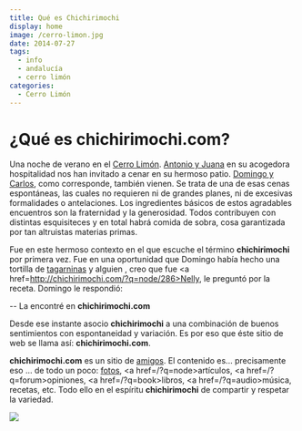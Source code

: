```yaml
---
title: Qué es Chichirimochi
display: home
image: /cerro-limon.jpg
date: 2014-07-27
tags:
  - info
  - andalucía
  - cerro limón
categories:
  - Cerro Limón
---
```

# ¿Qué es chichirimochi.com?
Una noche de verano en el [Cerro Limón](./7-cerro-limon.md). [Antonio y Juana](./5-juana-antonio.md) en su acogedora hospitalidad nos han invitado a cenar en su hermoso patio. [Domingo y Carlos](./6-carlos-domingo.md), como corresponde, también vienen. Se trata de una de esas cenas espontáneas, las cuales no requieren ni de grandes planes, ni de excesivas formalidades o antelaciones. Los ingredientes básicos de estos agradables encuentros son la fraternidad y la generosidad. Todos contribuyen con distintas esquisiteces y en total habrá comida de sobra, cosa garantizada por tan altruistas materias primas.
<!-- more -->

Fue en este hermoso contexto en el que escuche el término **chichirimochi** por primera vez. Fue en una oportunidad que Domingo había hecho una tortilla de [tagarninas](http://es.wikipedia.org/wiki/Scolymus_hispanicus) y alguien , creo que fue <a href=http://chichirimochi.com/?q=node/286>Nelly</a>, le preguntó por la receta. Domingo le respondió:

-- La encontré en **chichirimochi.com**

Desde ese instante asocio **chichirimochi** a una combinación de buenos sentimientos con espontaneidad y variación. Es por eso que éste sitio de web se llama así: **chichirimochi.com**.

**chichirimochi.com** es un sitio de [amigos](/category/amigos). El contenido es... precisamente eso ... de todo un poco: [fotos](/tag/fotos/), <a href=/?q=node>artículos</a>, <a href=/?q=forum>opiniones</a>, <a href=/?q=book>libros</a>, <a href=/?q=audio>música</a>, recetas, etc. Todo ello en el espíritu **chichirimochi** de compartir y respetar la variedad.

![](/cerro-limon.jpg)
